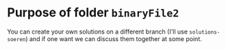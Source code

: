 # Purpose of folder `binaryFile2`
You can create your own solutions on a different branch (I'll use `solutions-soeren`) and if one want we can discuss them together at some point.
